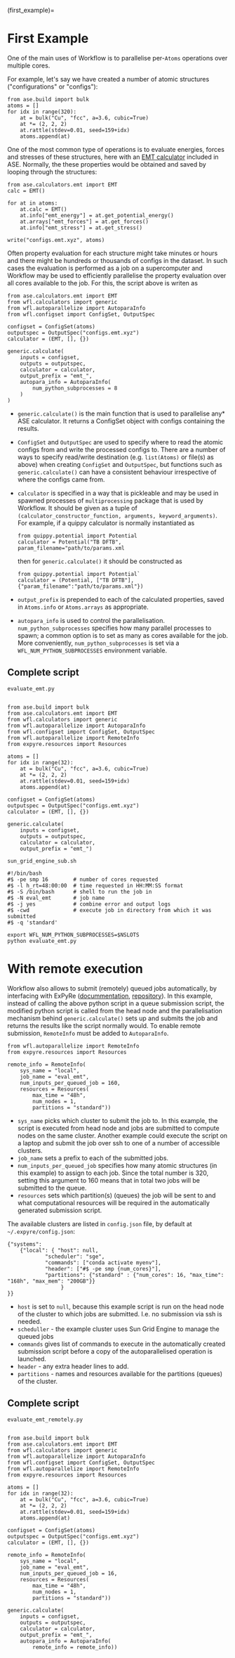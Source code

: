 (first_example)=
# First Example

One of the main uses of Workflow is to parallelise per-`Atoms` operations over multiple cores. 

For example, let's say we have created a number of atomic structures ("configurations" or "configs"):

```
from ase.build import bulk
atoms = []
for idx in range(320):
    at = bulk("Cu", "fcc", a=3.6, cubic=True)
    at *= (2, 2, 2)
    at.rattle(stdev=0.01, seed=159+idx)
    atoms.append(at)
```

One of the most common type of operations is to evaluate energies, forces and stresses of these structures, here with an [EMT calculator](https://wiki.fysik.dtu.dk/ase/ase/calculators/emt.html#module-ase.calculators.emt) included in ASE. Normally, the these properties would be obtained and saved by looping through the structures:

```
from ase.calculators.emt import EMT
calc = EMT()

for at in atoms:
    at.calc = EMT()
    at.info["emt_energy"] = at.get_potential_energy()
    at.arrays["emt_forces"] = at.get_forces()
    at.info["emt_stress"] = at.get_stress()

write("configs.emt.xyz", atoms)
``` 

Often property evaluation for each structure might take minutes or hours and there might be hundreds or thousands of configs in the dataset. In such cases the evaluation is performed as a job on a supercomputer and Workflow may be used to efficiently parallelise the property evaluation over all cores available to the job. For this, the script above is writen as

```
from ase.calculators.emt import EMT 
from wfl.calculators import generic
from wfl.autoparallelize import AutoparaInfo
from wfl.configset import ConfigSet, OutputSpec

configset = ConfigSet(atoms)
outputspec = OutputSpec("configs.emt.xyz")
calculator = (EMT, [], {})

generic.calculate(
    inputs = configset, 
    outputs = outputspec, 
    calculator = calculator, 
    output_prefix = "emt_", 
    autopara_info = AutoparaInfo(
        num_python_subprocesses = 8    
    )
)
```

- `generic.calculate()` is the main function that is used to parallelise any* ASE calculator. It returns a ConfigSet object with configs containing the results. 
- `ConfigSet` and `OutputSpec` are used to specify where to read the atomic configs from and write the processed configs to. There are a number of ways to specify read/write destination (e.g. `list(Atoms)` or file(s) as above) when creating `ConfigSet` and `OutputSpec`, but functions such as `generic.calculate()` can have a consistent behaviour irrespective of where the configs came from. 
- `calculator` is specified in a way that is pickleable and may be used in spawned processes of `multiprocessing` package that is used by Workflow. It should be given as a tuple of `(calculator_constructor_function, arguments, keyword_arguments)`. For example, if a quippy calculator is normally instantiated as 

    ```
    from quippy.potential import Potential
    calculator = Potential("TB DFTB", param_filename="path/to/params.xml
    ```

    then for `generic.calculate()` it should be constructed as 

    ```
    from quippy.potential import Potential`
    calculator = (Potential, ["TB DFTB"], {"param_filename":"path/to/params.xml"})
    ```

- `output_prefix` is prepended to each of the calculated properties, saved in `Atoms.info` or `Atoms.arrays` as appropriate. 
- `autopara_info` is used to control the parallelisation. `num_python_subprocesses` specifies how many parallel processes to spawn; a common option is to set as many as cores available for the job. More conveniently, `num_python_subprocesses` is set via a `WFL_NUM_PYTHON_SUBPROCESSES` environment variable. 

## Complete script

`evaluate_emt.py`
```

from ase.build import bulk
from ase.calculators.emt import EMT 
from wfl.calculators import generic
from wfl.autoparallelize import AutoparaInfo
from wfl.configset import ConfigSet, OutputSpec
from wfl.autoparallelize import RemoteInfo
from expyre.resources import Resources

atoms = []
for idx in range(32):
    at = bulk("Cu", "fcc", a=3.6, cubic=True)
    at *= (2, 2, 2)
    at.rattle(stdev=0.01, seed=159+idx)
    atoms.append(at)

configset = ConfigSet(atoms)
outputspec = OutputSpec("configs.emt.xyz")
calculator = (EMT, [], {})

generic.calculate(
    inputs = configset, 
    outputs = outputspec, 
    calculator = calculator, 
    output_prefix = "emt_")
```

`sun_grid_engine_sub.sh`
```
#!/bin/bash
#$ -pe smp 16        # number of cores requested
#$ -l h_rt=48:00:00  # time requested in HH:MM:SS format
#$ -S /bin/bash      # shell to run the job in
#$ -N eval_emt       # job name 
#$ -j yes            # combine error and output logs
#$ -cwd              # execute job in directory from which it was submitted
#$ -q 'standard'

export WFL_NUM_PYTHON_SUBPROCESSES=$NSLOTS
python evaluate_emt.py
```


# With remote execution

Workflow also allows to submit (remotely) queued jobs automatically, by interfacing with ExPyRe ([docummentation](https://libatoms.github.io/ExPyRe/), [repository](https://github.com/libAtoms/ExPyRe/tree/main/expyre)). In this example, instead of calling the above python script in a queue submission script, the modified python script is called from the head node and the parallelisation mechanism behind `generic.calculate()` sets up and submits the job and returns the results like the script normally would. To enable remote submission, `RemoteInfo` must be added to `AutoparaInfo`. 

```
from wfl.autoparallelize import RemoteInfo
from expyre.resources import Resources

remote_info = RemoteInfo(
    sys_name = "local",
    job_name = "eval_emt",
    num_inputs_per_queued_job = 160,
    resources = Resources(
        max_time = "48h",
        num_nodes = 1,
        partitions = "standard"))
```

- `sys_name` picks which cluster to submit the job to. In this example, the script is executed from head node and jobs are submitted to compute nodes on the same cluster. Another example could execute the script on a laptop and submit the job over ssh to one of a number of accessible clusters. 
- `job_name` sets a prefix to each of the submitted jobs. 
- `num_inputs_per_queued_job` specifies how many atomic structures (in this example) to assign to each job. Since the total number is 320, setting this argument to 160 means that in total two jobs will be submitted to the queue. 
- `resources` sets which partition(s) (queues) the job will be sent to and what computational resources will be required in the automatically generated submission script.

The available clusters are listed in `config.json` file, by default at `~/.expyre/config.json`:

```
{"systems":
    {"local": { "host": null,
            "scheduler": "sge",
            "commands": ["conda activate myenv"],
            "header": ["#$ -pe smp {num_cores}"],
            "partitions": {"standard" : {"num_cores": 16, "max_time": "168h", "max_mem": "200GB"}}
                 }
}}
```

- `host` is set to `null`, because this example script is run on the head node of the cluster to which jobs are submitted. I.e. no submission via ssh is needed. 
- `scheduller` - the example cluster uses Sun Grid Engine to manage the queued jobs
- `commands` gives list of commands to execute in the automatically created submission script before a copy of the autoparallelised operation is launched. 
- `header` - any extra header lines to add.  
- `partitions` - names and resources available for the partitions (queues) of the cluster. 


## Complete script

`evaluate_emt_remotely.py`
```

from ase.build import bulk
from ase.calculators.emt import EMT 
from wfl.calculators import generic
from wfl.autoparallelize import AutoparaInfo
from wfl.configset import ConfigSet, OutputSpec
from wfl.autoparallelize import RemoteInfo
from expyre.resources import Resources

atoms = []
for idx in range(32):
    at = bulk("Cu", "fcc", a=3.6, cubic=True)
    at *= (2, 2, 2)
    at.rattle(stdev=0.01, seed=159+idx)
    atoms.append(at)

configset = ConfigSet(atoms)
outputspec = OutputSpec("configs.emt.xyz")
calculator = (EMT, [], {})

remote_info = RemoteInfo(
    sys_name = "local",
    job_name = "eval_emt",
    num_inputs_per_queued_job = 16,
    resources = Resources(
        max_time = "48h",
        num_nodes = 1,
        partitions = "standard"))

generic.calculate(
    inputs = configset, 
    outputs = outputspec, 
    calculator = calculator, 
    output_prefix = "emt_", 
    autopara_info = AutoparaInfo(
        remote_info = remote_info))
```
